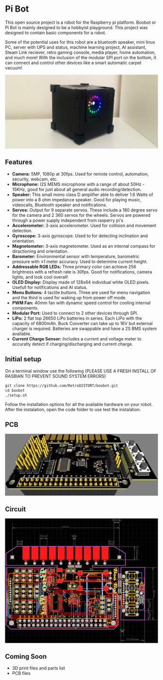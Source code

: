 # Pi Bot
This open source project is a robot for the Raspberry pi platform. Boobot or Pi Bot is mainly designed to be a hobbyist playground. This project was designed to contain basic components for a robot. 

Some of the potential uses for this robot are a bluetooth speaker, mini linux PC, server with UPS and status, machine learning project, AI assistant, Steam Link reciever, retro gaming console, media player, home automation, and much more! With the inclusion of the modular SPI port on the bottom, it can connect and control other devices like a smart automatic carpet vacuum! 

![robot](/images/photo2.jpg)

## Features
- **Camera:** 5MP, 1080p at 30fps. Used for remote control, automation, security, webcam, etc. 
- **Microphone:** I2S MEMS microphone with a range of about 50Hz - 15KHz, good for just about all general audio recording/detection.
- **Speaker:** This small mono class D amplifier able to deliver 1.6 Watts of power into a 8 ohm impedance speaker. Good for playing music, videocalls, Bluetooth speaker and notifications.
- **Servos:** Output for 9 separate servos. These include a 180 degree servo for the camera and 2 360 servos for the wheels. Servos are powered through a power supply independent from rasperry pi's
- **Accelerometer:** 3-axis accelerometer. Used for collision and movement detection.
- **Gyroscope:** 3-axis gyroscope. Used to for detecting inclination and orientation.
- **Magnetometer:** 3-axis magnetometer. Used as an internal compass for diractioning and orientation.
- **Barometer:** Environmental sensor with temperature, barometric pressure with ±1 meter accuracy. Used to determine current height.
- **Addressable RGB LEDs:** Three primary color can achieve 256 brightness with a refresh rate is 30fps. Good for notifications, camera lights, and look cool overall!
- **OLED Display:** Display made of 128x64 individual white OLED pixels. Usefull for notifications and AI status.
- **Menu Buttons:** 4 tactile buttons. Three are used for menu navigation and the third is used for waking up from power off mode. 
- **PWM Fan:** 40mm fan with dynamic speed control for cooling internal components.
- **Modular Port:** Used to connect to 2 other devices through SPI.
- **LiPo:** 2 flat top 26650 LiPo batteries in series. Each LiPo with the capacity of 6800mAh. Buck Converter can take up to 16V but external charger is required. Batteries are swappable and have a 2S BMS system available.
- **Current Charge Sensor:** Includes a current and voltage meter to accuratly detect if charging/discharging and current charge. 


## Initial setup
On a terminal window use the following (PLEASE USE A FRESH INSTALL OF RASBIAN TO PREVENT SOUND SYSTEM ERRORS)
```
git clone https://github.com/RetroDISTORT/boobot.git
cd boobot
./setup.sh
```
Follow the installation options for all the available hardware on your robot.
After the instalation, open the code folder to use test the instalation.

## PCB
![robot](/images/PCB_3D.png)

## Circuit
![robot](/images/PCB_Wiring.png)

## Coming Soon
- 3D print files and parts list
- PCB files

